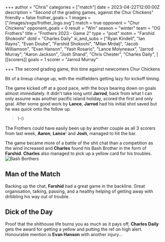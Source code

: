 +++
author = "Chris"
categories = ["match"]
date = 2023-04-22T12:00:00Z
description = "Second of the grading games, against the Chur Chickens"
friendly = false
frother_goals = 1
images  = ["/images/svgs/frother_logo.svg"]
match = true
opponent = "Chur Chickens"
opponent_goals = 0
result = "Win"
season = "winter"
team = "OG Frothers"
title = "Frothers 2023 - Game 2"
type = "post"
motm = "Farshid Shokoohi"
dotd = "Charles Daily"
xi_and_subs = ["Ryan Kindell", "Ian Rayns", "Evan Doube", "Farshid Shokoohi", "Milan Mrdalj", "Jacob Williamson", "Evan Hanson", "Yash Rosario", "Lance Molyneaux", "Jarrod Murray", "Aaron Jackson", "Josh Shand", "Chris Chester", "Charles Daily", ]
[[scorers]]
goals = 1
scorer = "Jarrod Murray"


+++
The second grading game, this time against newcomers Chur Chickens

Bit of a lineup change up, with the midfielders getting lazy for kickoff timing.

The game kicked off at a good pace, with the boys bearing down on goals almost immediately. It didn't take long until **Jarrod**, back from what I can only assume was another pacific island holiday, scored the first and only goal. After some good work by **Lance**, **Jarrod** had his initial shot saved but he was quick onto the follow up.

> 1-0

The Frothers could have easily been up by another couple as all 3 scorers from last week, **Aaron**, **Lance**' and **Josh**, managed to hit the bar.

The game became more of a battle of the shit chat than a competition as the wind increased and **Charles** found his Bash Brother in the form of **Farshid**. **Charles** also managed to pick up a yellow card for his troubles.
![Bash Borthers](https://media.giphy.com/media/11jK7UMYJ8xnjO/giphy.gif)

## Man of the Match
Backing up the chat, **Farshid** had a great game in the backline. Great organisation, talking, passing, and a healthy helping of getting away with dribbling his way out of trouble.

## Dick of the Day
Proof that the shithouse life burns you as much as it pays off, **Charles Daily** gets the award for getting a yellow and putting the ref on high alert. Honourable mention is **Evan Hanson** with another injury...

